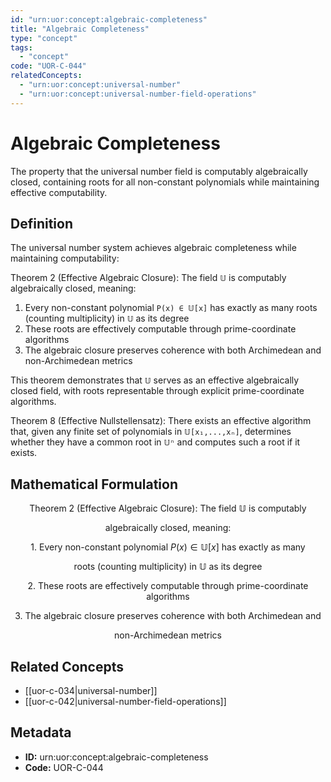 ```yaml
---
id: "urn:uor:concept:algebraic-completeness"
title: "Algebraic Completeness"
type: "concept"
tags:
  - "concept"
code: "UOR-C-044"
relatedConcepts:
  - "urn:uor:concept:universal-number"
  - "urn:uor:concept:universal-number-field-operations"
---
```


# Algebraic Completeness

The property that the universal number field is computably algebraically closed, containing roots for all non-constant polynomials while maintaining effective computability.

## Definition

The universal number system achieves algebraic completeness while maintaining computability:

Theorem 2 (Effective Algebraic Closure): The field `𝕌` is computably algebraically closed, meaning:

1. Every non-constant polynomial `P(x) ∈ 𝕌[x]` has exactly as many roots (counting multiplicity) in `𝕌` as its degree
2. These roots are effectively computable through prime-coordinate algorithms
3. The algebraic closure preserves coherence with both Archimedean and non-Archimedean metrics

This theorem demonstrates that `𝕌` serves as an effective algebraically closed field, with roots representable through explicit prime-coordinate algorithms.

Theorem 8 (Effective Nullstellensatz): There exists an effective algorithm that, given any finite set of polynomials in `𝕌[x₁,...,xₙ]`, determines whether they have a common root in `𝕌ⁿ` and computes such a root if it exists.

## Mathematical Formulation

$$
\text{Theorem 2 (Effective Algebraic Closure): The field } \mathbb{U} \text{ is computably}
$$

$$
\text{algebraically closed, meaning:}
$$

$$
\text{1. Every non-constant polynomial } P(x) \in \mathbb{U}[x] \text{ has exactly as many}
$$

$$
\text{roots (counting multiplicity) in } \mathbb{U} \text{ as its degree}
$$

$$
\text{2. These roots are effectively computable through prime-coordinate algorithms}
$$

$$
\text{3. The algebraic closure preserves coherence with both Archimedean and}
$$

$$
\text{non-Archimedean metrics}
$$

## Related Concepts

- [[uor-c-034|universal-number]]
- [[uor-c-042|universal-number-field-operations]]

## Metadata

- **ID:** urn:uor:concept:algebraic-completeness
- **Code:** UOR-C-044
